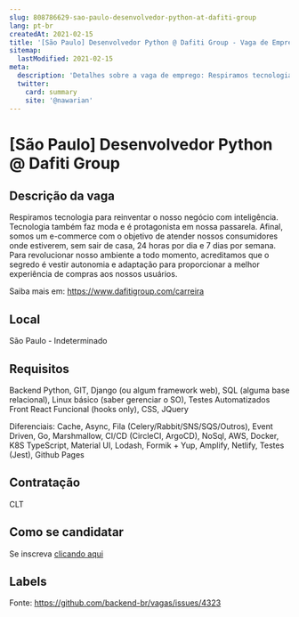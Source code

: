 ```yaml
---
slug: 808786629-sao-paulo-desenvolvedor-python-at-dafiti-group
lang: pt-br
createdAt: 2021-02-15
title: '[São Paulo] Desenvolvedor Python @ Dafiti Group - Vaga de Emprego'
sitemap:
  lastModified: 2021-02-15
meta:
  description: 'Detalhes sobre a vaga de emprego: Respiramos tecnologia para reinventar o nosso negócio com inteligência. Tecnologia também faz moda e é protagonista em nossa passarela. Afinal, somos um e-commerce com o objetivo de atender nossos consumidores onde estiverem, sem sair de casa, 24 horas por dia e 7 dias por semana. Para revolucionar nosso ambiente a todo momento, acreditamos que o segredo é vestir autonomia e adaptação para proporcionar a melhor experiência de compras aos nossos usuários. Saiba mais em: https://www.dafitigroup.com/carreira'
  twitter:
    card: summary
    site: '@nawarian'
---
```


# [São Paulo] Desenvolvedor Python @ Dafiti Group

## Descrição da vaga

Respiramos tecnologia para reinventar o nosso negócio com inteligência.
Tecnologia também faz moda e é protagonista em nossa passarela. Afinal, somos um e-commerce com o objetivo de atender nossos consumidores onde estiverem, sem sair de casa, 24 horas por dia e 7 dias por semana. Para revolucionar nosso ambiente a todo momento, acreditamos que o segredo é vestir autonomia e adaptação para proporcionar a melhor experiência de compras aos nossos usuários.

Saiba mais em: https://www.dafitigroup.com/carreira

## Local

São Paulo - Indeterminado

## Requisitos

Backend
Python, GIT, Django (ou algum framework web), SQL (alguma base relacional), Linux básico (saber gerenciar o SO), Testes Automatizados
Front
React Funcional (hooks only), CSS, JQuery

Diferenciais:
Cache, Async, Fila (Celery/Rabbit/SNS/SQS/Outros), Event Driven, Go, Marshmallow, CI/CD (CircleCI, ArgoCD), NoSql, AWS, Docker, K8S
TypeScript, Material UI, Lodash, Formik + Yup, Amplify, Netlify, Testes (Jest), Github Pages

## Contratação

CLT

## Como se candidatar

Se inscreva [clicando aqui](https://www.pyjobs.com.br/job/2105)

## Labels



Fonte: https://github.com/backend-br/vagas/issues/4323
